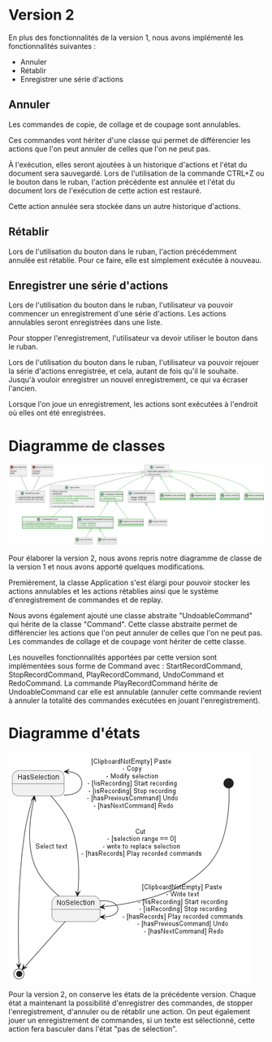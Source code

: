 # Version 2

En plus des fonctionnalités de la version 1, nous avons implémenté les fonctionnalités suivantes :

- Annuler
- Rétablir
- Enregistrer une série d'actions

## Annuler

Les commandes de copie, de collage et de coupage sont annulables.

Ces commandes vont hériter d'une classe qui permet de différencier les actions que l'on peut annuler de celles que l'on
ne peut pas.

À l'exécution, elles seront ajoutées à un historique d'actions et l'état du document sera sauvegardé.
Lors de l'utilisation de la commande CTRL+Z ou le bouton dans le ruban, l'action précédente est annulée et l'état du
document lors de l'exécution de cette action est restauré.

Cette action annulée sera stockée dans un autre historique d'actions.

## Rétablir

Lors de l'utilisation du bouton dans le ruban, l'action précédemment annulée est rétablie. Pour ce faire, elle est
simplement exécutée à nouveau.

## Enregistrer une série d'actions

Lors de l'utilisation du bouton dans le ruban, l'utilisateur va pouvoir commencer un enregistrement d'une série
d'actions.
Les actions annulables seront enregistrées dans une liste.

Pour stopper l'enregistrement, l'utilisateur va devoir utiliser le bouton dans le ruban.

Lors de l'utilisation du bouton dans le ruban, l'utilisateur va pouvoir rejouer la série d'actions enregistrée, et cela,
autant de fois qu'il le souhaite. Jusqu'à vouloir enregistrer un nouvel enregistrement, ce qui va écraser l'ancien.

Lorsque l'on joue un enregistrement, les actions sont exécutées à l'endroit où elles ont été enregistrées.
# Diagramme de classes

![diagramme de classe](../conception/ClassDiagramm_v2.png)

Pour élaborer la version 2, nous avons repris notre diagramme de classe de la version 1 et nous avons apporté quelques modifications.

Premièrement, la classe Application s'est élargi pour pouvoir stocker les actions annulables et les actions rétablies ainsi que le système d'enregistrement de commandes et de replay.

Nous avons également ajouté une classe abstraite "UndoableCommand" qui hérite de la classe "Command". 
Cette classe abstraite permet de différencier les actions que l'on peut annuler de celles que l'on ne peut pas. Les commandes de collage et de coupage vont hériter de cette classe.

Les nouvelles fonctionnalités apportées par cette version sont implémentées sous forme de Command avec : StartRecordCommand, StopRecordCommand, PlayRecordCommand, UndoCommand et RedoCommand.
La commande PlayRecordCommand hérite de UndoableCommand car elle est annulable (annuler cette commande revient à annuler la totalité des commandes exécutées en jouant l'enregistrement).

# Diagramme d'états

![diagramme d'état](../conception/Statev2.png)

Pour la version 2, on conserve les états de la précédente version. Chaque état a maintenant la possibilité d'enregistrer des commandes, de stopper l'enregistrement, d'annuler ou de rétablir une action.
On peut également jouer un enregistrement de commandes, si un texte est sélectionné, cette action fera basculer dans l'état "pas de sélection".
